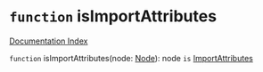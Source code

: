 # `function` isImportAttributes

[Documentation Index](../README.md)

`function` isImportAttributes(node: [Node](../interface.Node/README.md)): node `is` [ImportAttributes](../interface.ImportAttributes/README.md)

